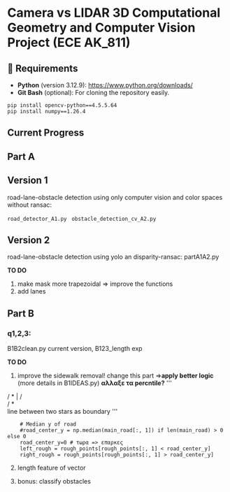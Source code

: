 # Camera vs LIDAR 3D Computational Geometry and Computer Vision Project (ECE AK_811)

## 🔧 Requirements
  
- **Python** (version 3.12.9): https://www.python.org/downloads/  
- **Git Bash** (optional): For cloning the repository easily.
```
pip install opencv-python==4.5.5.64
pip install numpy==1.26.4
```

## Current Progress

## Part A

## Version 1
road-lane-obstacle detection using only computer vision and color spaces without ransac:

`road_detector_A1.py `
`obstacle_detection_cv_A2.py`

## Version 2
road-lane-obstacle detection using yolo an disparity-ransac: partA1A2.py

**TO DO**
1. make mask more trapezoidal => improve the functions
2. add lanes

## Part B
### q1,2,3:
B1B2clean.py current version, B123_length exp

**TO DO**
1. improve the sidewalk removal!
change this part =>**apply better logic** (more details in B1IDEAS.py)
**αλλαξε τα percntile?**
'''

  /    *  |
 /         \
/    *      \
line between two stars as boundary 
'''
``` 
    # Median y of road
    #road_center_y = np.median(main_road[:, 1]) if len(main_road) > 0 else 0
    road_center_y=0 # τωρα => επαρκες
    left_rough = rough_points[rough_points[:, 1] < road_center_y]
    right_rough = rough_points[rough_points[:, 1] > road_center_y]
```
2. length feature of vector

3. bonus: classify obstacles




